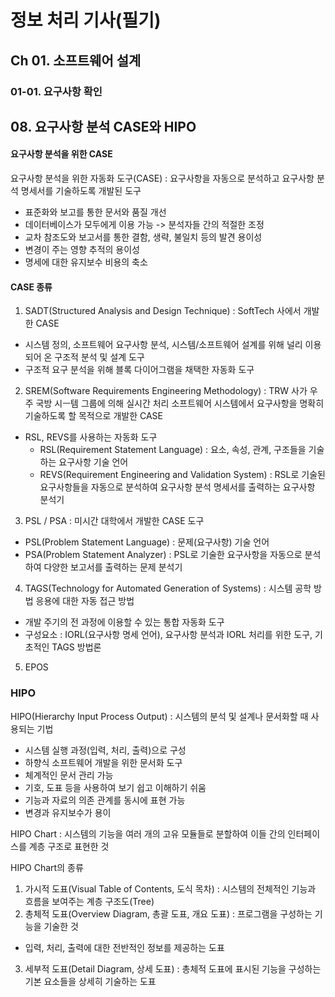 # 정보 처리 기사(필기)

## Ch 01. 소프트웨어 설계

### 01-01. 요구사항 확인

## 08. 요구사항 분석 CASE와 HIPO

#### 요구사항 분석을 위한 CASE

요구사항 분석을 위한 자동화 도구(CASE) : 요구사항을 자동으로 분석하고 요구사항 분석 명세서를 기술하도록 개발된 도구

- 표준화와 보고를 통한 문서와 품질 개선
- 데이터베이스가 모두에게 이용 가능 -> 분석자들 간의 적절한 조정
- 교차 참조도와 보고서를 통한 결함, 생략, 불일치 등의 발견 용이성
- 변경이 주는 영향 추적의 용이성
- 명세에 대한 유지보수 비용의 축소

#### CASE 종류

1. SADT(Structured Analysis and Design Technique) : SoftTech 사에서 개발한 CASE

- 시스템 정의, 소프트웨어 요구사항 분석, 시스템/소프트웨어 설계를 위해 널리 이용되어 온 구조적 분석 및 설계 도구
- 구조적 요구 분석을 위해 블록 다이어그램을 채택한 자동화 도구

2. SREM(Software Requirements Engineering Methodology) : TRW 사가 우주 국방 시ㅡ템 그룹에 의해 실시간 처리 소프트웨어 시스템에서 요구사항을 명확히 기술하도록 할 목적으로 개발한 CASE

- RSL, REVS를 사용하는 자동화 도구
  - RSL(Requirement Statement Language) : 요소, 속성, 관계, 구조들을 기술하는 요구사항 기술 언어
  - REVS(Requirement Engineering and Validation System) : RSL로 기술된 요구사항들을 자동으로 분석하여 요구사항 분석 명세서를 출력하는 요구사항 분석기

3. PSL / PSA : 미시간 대학에서 개발한 CASE 도구

- PSL(Problem Statement Language) : 문제(요구사항) 기술 언어
- PSA(Problem Statement Analyzer) : PSL로 기술한 요구사항을 자동으로 분석하여 다양한 보고서를 출력하는 문제 분석기

4. TAGS(Technology for Automated Generation of Systems) : 시스템 공학 방법 응용에 대한 자동 접근 방법

- 개발 주기의 전 과정에 이용할 수 있는 통합 자동화 도구
- 구성요소 : IORL(요구사항 명세 언어), 요구사항 분석과 IORL 처리를 위한 도구, 기초적인 TAGS 방법론

5. EPOS

### HIPO

HIPO(Hierarchy Input Process Output) : 시스템의 분석 및 설계나 문서화할 때 사용되는 기법

- 시스템 실행 과정(입력, 처리, 출력)으로 구성
- 하향식 소프트웨어 개발을 위한 문서화 도구
- 체계적인 문서 관리 가능
- 기호, 도표 등을 사용하여 보기 쉽고 이해하기 쉬움
- 기능과 자료의 의존 관계를 동시에 표현 가능
- 변경과 유지보수가 용이

HIPO Chart : 시스템의 기능을 여러 개의 고유 모듈들로 분할하여 이들 간의 인터페이스를 계층 구조로 표현한 것

HIPO Chart의 종류

1. 가시적 도표(Visual Table of Contents, 도식 목차) : 시스템의 전체적인 기능과 흐름을 보여주는 계층 구조도(Tree)
2. 총체적 도표(Overview Diagram, 총괄 도표, 개요 도표) : 프로그램을 구성하는 기능을 기술한 것

- 입력, 처리, 출력에 대한 전반적인 정보를 제공하는 도표

3. 세부적 도표(Detail Diagram, 상세 도표) : 총체적 도표에 표시된 기능을 구성하는 기본 요소들을 상세히 기술하는 도표
